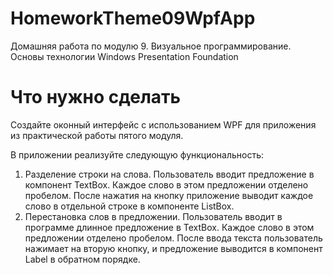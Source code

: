 # HomeworkTheme09WpfApp
Домашняя работа по модулю 9. Визуальное программирование. Основы технологии Windows Presentation Foundation

# Что нужно сделать
Создайте оконный интерфейс с использованием WPF для приложения из практической работы пятого модуля.

В приложении реализуйте следующую функциональность:
1. Разделение строки на слова. Пользователь вводит предложение в компонент TextBox. Каждое слово в этом предложении отделено пробелом. После нажатия на кнопку приложение выводит каждое слово в отдельной строке в компоненте ListBox.
2. Перестановка слов в предложении. Пользователь вводит в программе длинное предложение в TextBox. Каждое слово в этом предложении отделено пробелом. После ввода текста пользователь нажимает на вторую кнопку, и предложение выводится в компонент Label в обратном порядке. 
